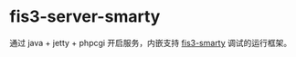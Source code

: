 # fis3-server-smarty

通过 java + jetty + phpcgi 开启服务，内嵌支持 [fis3-smarty](https://github.com/fex-team/fis3-smarty) 调试的运行框架。
